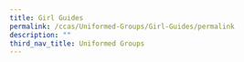 ```yaml
---
title: Girl Guides
permalink: /ccas/Uniformed-Groups/Girl-Guides/permalink
description: ""
third_nav_title: Uniformed Groups
---
```

